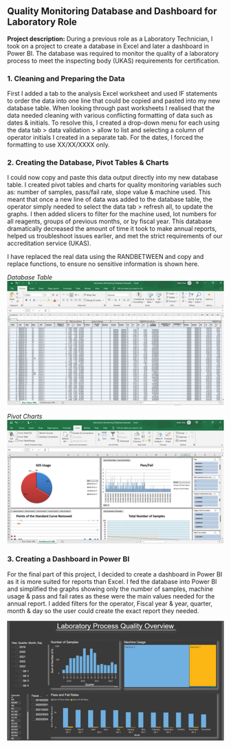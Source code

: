 ## Quality Monitoring Database and Dashboard for Laboratory Role 

**Project description:** During a previous role as a Laboratory Technician, I took on a project to create a database in Excel and later a dashboard in Power BI. The database was required to monitor the quality of a laboratory process to meet the inspecting body (UKAS) requirements for certification.

### 1. Cleaning and Preparing the Data

First I added a tab to the analysis Excel worksheet and used IF statements to order the data into one line that could be copied and pasted into my new database table. When looking through past worksheets I realised that the data needed cleaning with various conflicting formatting of data such as dates & initials. To resolve this, I created a drop-down menu for each using the data tab > data validation > allow to list and selecting a column of operator initials I created in a separate tab. For the dates, I forced the formatting to use XX/XX/XXXX only.      

### 2. Creating the Database, Pivot Tables & Charts

I could now copy and paste this data output directly into my new database table. I created pivot tables and charts for quality monitoring variables such as: number of samples, pass/fail rate, slope value & machine used. This meant that once a new line of data was added to the database table, the operator simply needed to select the data tab > refresh all, to update the graphs. I then added slicers to filter for the machine used, lot numbers for all reagents, groups of previous months, or by fiscal year. This database dramatically decreased the amount of time it took to make annual reports, helped us troubleshoot issues earlier, and met the strict requirements of our accreditation service (UKAS).

I have replaced the real data using the RANDBETWEEN and copy and replace functions, to ensure no sensitive information is shown here.

_Database Table_
<img src="QM Excel Data.jpg"/>

_Pivot Charts_
<img src="QM Excel Graphs.jpg"/>

### 3. Creating a Dashboard in Power BI

For the final part of this project, I decided to create a dashboard in Power BI as it is more suited for reports than Excel. I fed the database into Power BI and simplified the graphs showing only the number of samples, machine usage & pass and fail rates as these were the main values needed for the annual report. I added filters for the operator, Fiscal year & year, quarter, month & day so the user could create the exact report they needed.  

<img src="QM Power BI.jpg"/> 


